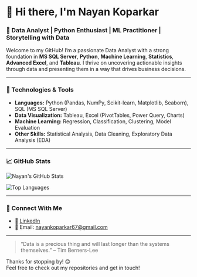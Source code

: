 # 👋 Hi there, I'm Nayan Koparkar

### 🧠 Data Analyst | Python Enthusiast | ML Practitioner | Storytelling with Data

Welcome to my GitHub! I’m a passionate Data Analyst with a strong foundation in **MS SQL Server**, **Python**, **Machine Learning**, **Statistics**, **Advanced Excel**, and **Tableau**. I thrive on uncovering actionable insights through data and presenting them in a way that drives business decisions.

---

### 🚀 Technologies & Tools

- **Languages:** Python (Pandas, NumPy, Scikit-learn, Matplotlib, Seaborn), SQL (MS SQL Server)
- **Data Visualization:** Tableau, Excel (PivotTables, Power Query, Charts)
- **Machine Learning:** Regression, Classification, Clustering, Model Evaluation
- **Other Skills:** Statistical Analysis, Data Cleaning, Exploratory Data Analysis (EDA)


---

### 📈 GitHub Stats

![Nayan's GitHub Stats](https://github-readme-stats.vercel.app/api?https://github.com/Nayankoparkar/&show_icons=true&theme=calm&hide=contribs,issues)

![Top Languages](https://github-readme-stats.vercel.app/api/top-langs/?https://github.com/Nayankoparkar/&layout=compact&theme=calm)

---

### 🤝 Connect With Me

- 💼 [LinkedIn](https://www.linkedin.com/in/contactnayankoparkar)
- 📧 Email: nayankoparkar67@gmail.com

---

> “Data is a precious thing and will last longer than the systems themselves.” – Tim Berners-Lee

Thanks for stopping by! 😊  
Feel free to check out my repositories and get in touch!

